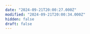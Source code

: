 ```yaml
---
date: "2024-09-21T20:00:27.000Z"
modified: "2024-09-21T20:00:34.000Z"
hidden: false
draft: false
---
```

